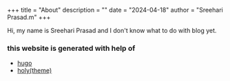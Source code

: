 +++
title = "About"
description = ""
date = "2024-04-18"
author = "Sreehari Prasad.m"
+++

Hi, my name is Sreehari Prasad and I don't know what to do with blog yet. 

### this website is generated with help of 
- [hugo](https://gohugo.io/)
- [holy(theme)](https://github.com/serkodev/holy)


